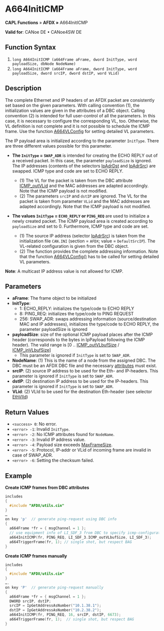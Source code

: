 # A664InitICMP

**CAPL Functions** » **AFDX »** A664InitICMP

**Valid for**: CANoe DE • CANoe4SW DE

## Function Syntax

1. `long A664InitICMP (a664Frame aFrame, dword InitType, word payloadSize, dbNode NodeName)`
2. `long A664InitICMP (a664Frame aFrame, dword InitType, word payloadSize, dword srcIP, dword dstIP, word VLid)`

## Description

The complete Ethernet and IP headers of an AFDX packet are consistently set based on the given parameters. With calling convention (1), the initialization values are given in the attributes of a DBC object. Calling convention (2) is intended for full user-control of all the parameters. In this case, it is necessary to configure the corresponding VL, too. Otherwise, the VL definition is not complete and it is not possible to schedule the ICMP frame. Use the function [A664VLConfig](CAPLfunctionA664VLConfig.md) for setting detailed VL parameters.

The IP payload area is initialized according to the parameter `InitType`. There are three different values possible for this parameter.

- **The `InitType` = `SWAP_ADR`** is intended for creating the ECHO REPLY out of a received packet. In this case, the parameter `payloadSize` is ignored. The IP addresses (contents of the selectors [IpAdrDst](../CAPLfunctionsAFDXSelectors.md#IpAdrDst) and [IpAdrSrc](../CAPLfunctionsAFDXSelectors.md#IpAdrSrc)) are swapped. ICMP type and code are set to ECHO REPLY.
  - (1) The VL for the packet is taken from the DBC attribute [ICMP_outVLid](../../../CANoeCANalyzer/AFDX/afdxDBsupport/afdxDBsupportNodeAttributes.md#ICMP_outVLid) and the MAC addresses are adapted accordingly. Note that the ICMP payload is not modified.
  - (2) The parameters `srcIP` and `dstIP` are ignored. The VL for the packet is taken from parameter `VLid` and the MAC addresses are adapted accordingly. Note that the ICMP payload is not modified.

- **The values `InitType` = `ECHO_REPLY` or `PING_REQ`** are used to initialize a newly created packet. The ICMP payload area is created according to `payloadSize` and set to 0. Furthermore, ICMP type and code are set.
  - (1) The source IP address (selector [IpAdrSrc](../CAPLfunctionsAFDXSelectors.md#IpAdrSrc)) is taken from the initialization file `CAN.INI` (section = `AFDX`; value = `DefaultSrcIP`). The VL-related configuration is given from the DBC object.
  - (2) The function provides the complete addressing information. Note that the function [A664VLConfig()](CAPLfunctionA664VLConfig.md) has to be called for setting detailed VL parameters.

**Note**: A multicast IP address value is not allowed for ICMP.

## Parameters

- **aFrame**: The frame object to be initialized
- **InitType**:
  - 1: ECHO_REPLY: initializes the type/code to ECHO REPLY
  - 8: PING_REQ: initializes the type/code to PING REQUEST
  - 256: SWAP_ADR: swaps addressing information (source/destination MAC and IP addresses), initializes the type/code to ECHO REPLY, the parameter payloadSize is ignored
- **payloadSize**: size of the optional ICMP payload places after the ICMP header (corresponds to the bytes in IpPayload following the ICMP header). The valid range is [0 .. [ICMP_outVLbufSize](../../../CANoeCANalyzer/AFDX/afdxDBsupport/afdxDBsupportNodeAttributes.md#ICMP_outVLbufSize) / [ICMP_inVLbufSize](../../../CANoeCANalyzer/AFDX/afdxDBsupport/afdxDBsupportNodeAttributes.md#ICMP_inVLbufSize)]
  - This parameter is ignored if `InitType` is set to `SWAP_ADR`.
- **NodeName**: (1) This is the name of a node from the assigned DBC. The DBC must be an AFDX DBC file and the necessary [attributes](../../../CANoeCANalyzer/AFDX/afdxDBsupport/afdxDBsupportNodeAttributes.md) must exist.
- **srcIP**: (2) source IP address to be used for the Eth- and IP-headers. This parameter is ignored if `InitType` is set to `SWAP_ADR`.
- **dstIP**: (2) destination IP address to be used for the IP-headers. This parameter is ignored if `InitType` is set to `SWAP_ADR`.
- **VLid**: (2) VLId to be used for the destination Eth-header (see selector [EthVlId](../CAPLfunctionsAFDXSelectors.md#EthVlId))

## Return Values

- `<success> 0`: No error.
- `<error> -1`: Invalid `InitType`.
- `<error> -2`: No ICMP attributes found for `NodeName`.
- `<error> -3`: Invalid IP address value.
- `<error> -4`: Payload size exceeds [MaxFrameSize](../../../CANoeCANalyzer/AFDX/afdxDBsupport/afdxDBsupportMessageAttributes.md#AfdxVLmaxFrame).
- `<error> -5`: Protocol, IP-addr or VLid of incoming frame are invalid in case of SWAP_ADR.
- `<error> -6`: Setting the checksum failed.

## Example

**Create ICMP frames from DBC attributes**

```c
includes
{
  #include "AFDX/utils.cin"
}
…
on key 'p'  // generate ping-request using DBC info
{
  a664Frame *fr = { msgChannel = 1 };
  // use equipment info of LI_SDF_3 from DBC to specify icmp-configuration
  a664InitICMP(fr, PING_REQ, LI_SDF_3.ICMP_outVLbufSize, LI_SDF_3);
  a664TriggerFrame(fr, 1); // single shot, but respect BAG
}
```

**Create ICMP frames manually**

```c
includes
{
  #include "AFDX/utils.cin"
}
….
on key 'P'  // generate ping-request manually
{
  a664Frame *fr = { msgChannel = 1 };
  DWORD srcIP, dstIP;
  srcIP = IpGetAddressAsNumber("10.1.38.1");
  dstIP = IpGetAddressAsNumber("10.2.38.2");
  a664InitICMP(fr, PING_REQ, 16, srcIP, dstIP, 6673);
  a664TriggerFrame(fr, 1);  // single shot, but respect BAG
}
```